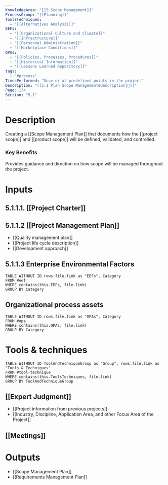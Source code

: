 ```yaml
---
KnowledgeArea: "[[5 Scope Management]]"
ProcessGroup: "[[Planning]]"
ToolsTechniques:
  - "[[Alternatives Analysis]]"
EEFs:
  - "[[Organizational Culture and Climate]]"
  - "[[Infrastructure]]"
  - "[[Personnel Administration]]"
  - "[[Marketplace Conditions]]"
OPAs:
  - "[[Policies, Processes, Procedures]]"
  - "[[Historical Information]]"
  - "[[Lessons Learned Repository]]"
tags:
  - "#process"
TimesPerformed: "Once or at predefined points in the project"
Description: "[[5.1 Plan Scope Management#Description|📝]]"
Page: 134
Section: "5.1"
---
```

# Description
Creating a [[Scope Management Plan]] that documents how the [[project scope]] and [[product scope]]  will be defined, validated, and controlled.
### Key Benefits
Provides guidance and direction on how scope will be managed throughout the project.
# Inputs
## 5.1.1.1. [[Project Charter]]
## 5.1.1.2 [[Project Management Plan]]
- [[Quality management plan]]
- [[Project life cycle description]]
- [[Development approach]]
## 5.1.1.3 Enterprise Environmental Factors
```dataview
TABLE WITHOUT ID rows.file.link as "EEFs", Category
FROM #eef
WHERE contains(this.EEFs, file.link)
GROUP BY Category
```
## Organizational process assets
```dataview
TABLE WITHOUT ID rows.file.link as "OPAs", Category
FROM #opa
WHERE contains(this.OPAs, file.link)
GROUP BY Category
```
# Tools & techniques
```dataview
TABLE WITHOUT ID ToolAndTechniqueGroup as "Group", rows.file.link as "Tools & Techniques"
FROM #tool-technique
WHERE contains(this.ToolsTechniques, file.link)
GROUP BY ToolAndTechniqueGroup
```
## [[Expert Judgment]]
- [[Project information from previous projects]]
- [[Industry, Discipline, Application Area, and other Focus Area of the Project]]
## [[Meetings]]
# Outputs
- [[Scope Management Plan]]
- [[Requirements Management Plan]]
